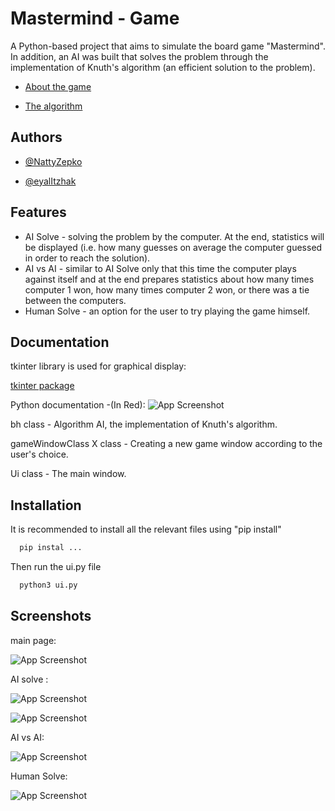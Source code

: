 
# Mastermind - Game

A Python-based project that aims to simulate the board game "Mastermind".
In addition, an AI was built that solves the problem through the implementation of Knuth's algorithm (an efficient solution to the problem).

- [About the game](https://en.wikipedia.org/wiki/Mastermind_(board_game))

- [The algorithm](https://www.cs.uni.edu/~wallingf/teaching/cs3530/resources/knuth-mastermind.pdf)








## Authors

- [@NattyZepko](https://github.com/NattyZepko)

- [@eyalItzhak](https://github.com/eyalItzhak)


 
## Features

- AI Solve - solving the problem by the computer. At the end, statistics will be displayed (i.e. how many guesses on average the computer guessed in order to reach the solution).
- AI vs AI - similar to AI Solve only that this time the computer plays against itself and at the end prepares statistics about how many times computer 1 won, how many times computer 2 won, or there was a tie between the computers.
- Human Solve - an option for the user to try playing the game himself.



## Documentation

tkinter library is used for graphical display:

[tkinter package](https://docs.python.org/3/library/tkinter.html)

Python documentation -(In Red):
![App Screenshot](https://user-images.githubusercontent.com/62293316/209551292-43ca17e8-d756-4f61-b193-de6b70845850.png)

bh class - Algorithm AI, the implementation of Knuth's algorithm.

gameWindowClass X class - Creating a new game window according to the user's choice.

Ui class - The main window.
## Installation

It is recommended to install all the relevant files using "pip install"
```bash
  pip instal ...
```
Then run the ui.py file

```bash
  python3 ui.py
```

## Screenshots
main page:

![App Screenshot](https://user-images.githubusercontent.com/62293316/209550050-63b324a5-d1e7-4297-b560-bef8b65b356f.png)


AI solve :

![App Screenshot](https://user-images.githubusercontent.com/62293316/209550196-d5964672-3942-4407-8699-d64eb94f5934.png)

![App Screenshot](https://user-images.githubusercontent.com/62293316/209550237-254a453a-97a6-4cbe-9e62-6615118f8e41.png)

AI vs AI:

![App Screenshot](https://user-images.githubusercontent.com/62293316/209550337-f9e2025e-a131-494a-83e8-472e2fc5f815.png)

Human Solve:

![App Screenshot](https://user-images.githubusercontent.com/62293316/209550392-7be43f31-fd2c-49f2-a383-2718c812cbde.png)

